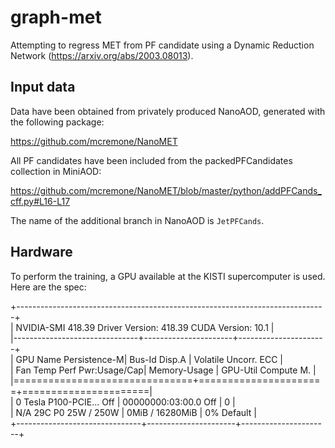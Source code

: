 # graph-met

Attempting to regress MET from PF candidate using a Dynamic Reduction Network (https://arxiv.org/abs/2003.08013). 

## Input data

Data have been obtained from privately produced NanoAOD, generated with the following package:

https://github.com/mcremone/NanoMET

All PF candidates have been included from the packedPFCandidates collection in MiniAOD:

https://github.com/mcremone/NanoMET/blob/master/python/addPFCands_cff.py#L16-L17

The name of the additional branch in NanoAOD is `JetPFCands`.

## Hardware

To perform the training, a GPU available at the KISTI supercomputer is used. Here are the spec:

+-----------------------------------------------------------------------------+<br />
| NVIDIA-SMI 418.39       Driver Version: 418.39       CUDA Version: 10.1     |<br />
|-------------------------------+----------------------+----------------------+<br />
| GPU  Name        Persistence-M| Bus-Id        Disp.A | Volatile Uncorr. ECC |<br />
| Fan  Temp  Perf  Pwr:Usage/Cap|         Memory-Usage | GPU-Util  Compute M. |<br />
|===============================+======================+======================|<br />
|   0  Tesla P100-PCIE...  Off  | 00000000:03:00.0 Off |                    0 |<br />
| N/A   29C    P0    25W / 250W |      0MiB / 16280MiB |      0%      Default |<br />
+-------------------------------+----------------------+----------------------+<br />
                                                                               


